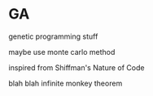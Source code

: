 # GA 


<p> genetic programming stuff </p>
<p> maybe use monte carlo method </p>
<p> inspired from Shiffman's Nature of Code </p>
<p> blah blah infinite monkey theorem  </p>
